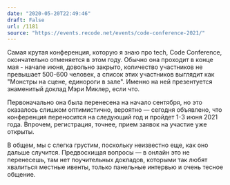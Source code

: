 ```yaml
---
date: "2020-05-20T22:49:46"
draft: False
url: /1181
source: "https://events.recode.net/events/code-conference-2021/"
---
```


Самая крутая конференция, которую я знаю про tech, Code Conference, окончательно отменяется в этом году. Обычно она проходит в конце мая - начале июня, довольно закрыто, количество участников не превышает 500-600 человек, а список этих участников выглядит как "Монстры на сцене, единороги в зале". Именно на ней презентуется знаменитый доклад Мэри Миклер, если что.

Первоначально она была перенесена на начало сентября, но это оказалось слишком оптимистично, вероятно — сегодня объявлено, что конференция переносится на следующий год и пройдет 1-3 июня 2021 года. Впрочем, регистрация, точнее, прием заявок на участие уже открыты.

В общем, мы с  слегка грустим, поскольку неизвестно еще, как оно дальше случится. Предвосхищая вопросы — в онлайн это не перенесешь, там нет поучительных докладов, которыми так любят хвалиться местные ивенты, только панельные интервью и очень тесное общение.
